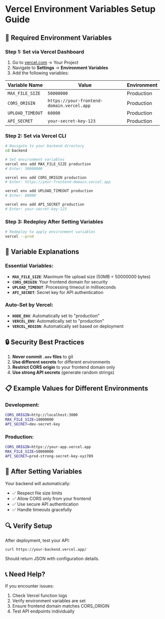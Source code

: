 # Vercel Environment Variables Setup Guide

## 🔧 **Required Environment Variables**

### **Step 1: Set via Vercel Dashboard**

1. Go to [vercel.com](https://vercel.com) → Your Project
2. Navigate to **Settings** → **Environment Variables**
3. Add the following variables:

| Variable Name | Value | Environment |
|---------------|-------|-------------|
| `MAX_FILE_SIZE` | `50000000` | Production |
| `CORS_ORIGIN` | `https://your-frontend-domain.vercel.app` | Production |
| `UPLOAD_TIMEOUT` | `60000` | Production |
| `API_SECRET` | `your-secret-key-123` | Production |

### **Step 2: Set via Vercel CLI**

```bash
# Navigate to your backend directory
cd backend

# Set environment variables
vercel env add MAX_FILE_SIZE production
# Enter: 50000000

vercel env add CORS_ORIGIN production
# Enter: https://your-frontend-domain.vercel.app

vercel env add UPLOAD_TIMEOUT production
# Enter: 60000

vercel env add API_SECRET production
# Enter: your-secret-key-123
```

### **Step 3: Redeploy After Setting Variables**

```bash
# Redeploy to apply environment variables
vercel --prod
```

## 🎯 **Variable Explanations**

### **Essential Variables:**
- **`MAX_FILE_SIZE`**: Maximum file upload size (50MB = 50000000 bytes)
- **`CORS_ORIGIN`**: Your frontend domain for security
- **`UPLOAD_TIMEOUT`**: Processing timeout in milliseconds
- **`API_SECRET`**: Secret key for API authentication

### **Auto-Set by Vercel:**
- **`NODE_ENV`**: Automatically set to "production"
- **`VERCEL_ENV`**: Automatically set to "production"
- **`VERCEL_REGION`**: Automatically set based on deployment

## 🔒 **Security Best Practices**

1. **Never commit `.env` files** to git
2. **Use different secrets** for different environments
3. **Restrict CORS origin** to your frontend domain only
4. **Use strong API secrets** (generate random strings)

## 📋 **Example Values for Different Environments**

### **Development:**
```bash
CORS_ORIGIN=http://localhost:3000
MAX_FILE_SIZE=10000000
API_SECRET=dev-secret-key
```

### **Production:**
```bash
CORS_ORIGIN=https://your-app.vercel.app
MAX_FILE_SIZE=50000000
API_SECRET=prod-strong-secret-key-xyz789
```

## 🚀 **After Setting Variables**

Your backend will automatically:
- ✅ Respect file size limits
- ✅ Allow CORS only from your frontend
- ✅ Use secure API authentication
- ✅ Handle timeouts gracefully

## 🔍 **Verify Setup**

After deployment, test your API:
```bash
curl https://your-backend.vercel.app/
```

Should return JSON with configuration details.

## 📞 **Need Help?**

If you encounter issues:
1. Check Vercel function logs
2. Verify environment variables are set
3. Ensure frontend domain matches CORS_ORIGIN
4. Test API endpoints individually
